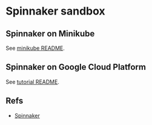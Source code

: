 
# Spinnaker sandbox

## Spinnaker on Minikube

See [minikube README](./minikube/README.md).

## Spinnaker on Google Cloud Platform

See [tutorial README](./tutorial/README.md).

## Refs

* [Spinnaker](https://www.spinnaker.io/)

